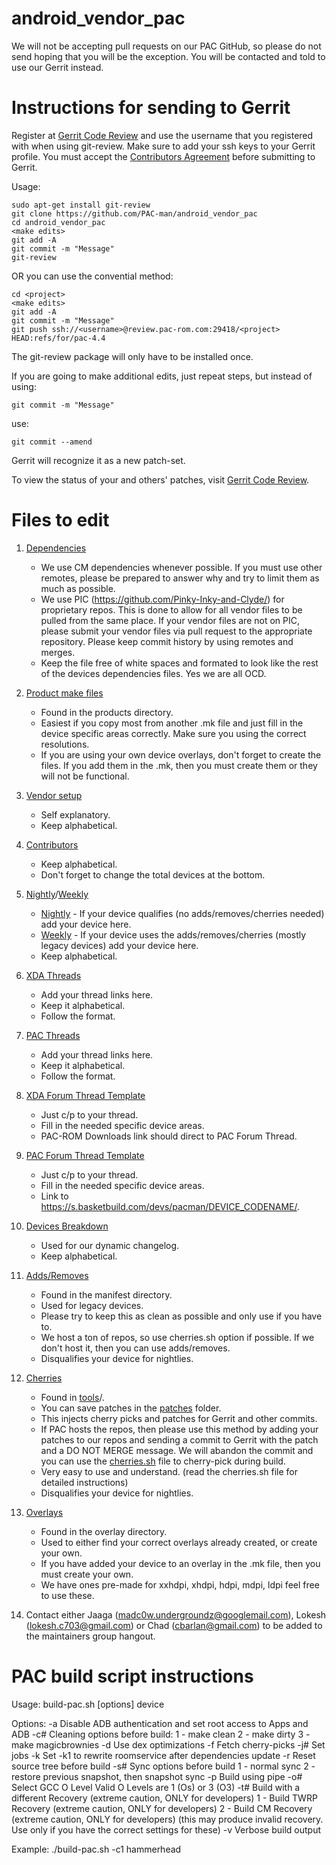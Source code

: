 android_vendor_pac
==================

We will not be accepting pull requests on our PAC GitHub, so please do not send hoping that you will be the exception. You will be contacted and told to use our Gerrit instead.


Instructions for sending to Gerrit
==================================

Register at [Gerrit Code Review](http://review.pac-rom.com/) and use the username that you registered with when using git-review. Make sure to add your ssh keys to your Gerrit profile. You must accept the [Contributors Agreement](http://review.pac-rom.com/#/settings/agreements/) before submitting to Gerrit.

Usage:

    sudo apt-get install git-review
    git clone https://github.com/PAC-man/android_vendor_pac
    cd android_vendor_pac
    <make edits>
    git add -A
    git commit -m "Message"
    git-review

OR you can use the convential method:

    cd <project>
    <make edits>
    git add -A
    git commit -m "Message"
    git push ssh://<username>@review.pac-rom.com:29418/<project> HEAD:refs/for/pac-4.4


The git-review package will only have to be installed once.

If you are going to make additional edits, just repeat steps, but instead of using:

    git commit -m "Message"

use:

    git commit --amend

Gerrit will recognize it as a new patch-set.

To view the status of your and others' patches, visit [Gerrit Code Review](http://review.pac-rom.com/).


Files to edit
=============


1.  [Dependencies](https://github.com/PAC-man/android_vendor_pac/tree/pac-4.4/dependencies/)
    - We use CM dependencies whenever possible. If you must use other remotes, please be prepared to answer why and try to limit them as much as possible.
    - We use PIC (https://github.com/Pinky-Inky-and-Clyde/) for proprietary repos. This is done to allow for all vendor files to be pulled from the same place. If your vendor files are not on PIC, please submit your vendor files via pull request to the appropriate repository. Please keep commit history by using remotes and merges.
    - Keep the file free of white spaces and formated to look like the rest of the devices dependencies files. Yes we are all OCD.

2.  [Product make files](https://github.com/PAC-man/android_vendor_pac/tree/pac-4.4/products/)
    - Found in the products directory.
    - Easiest if you copy most from another .mk file and just fill in the device specific areas correctly. Make sure you using the correct resolutions.
    - If you are using your own device overlays, don't forget to create the files. If you add them in the .mk, then you must create them or they will not be functional.

3.  [Vendor setup](https://github.com/PAC-man/android_vendor_pac/blob/pac-4.4/vendorsetup.sh)
    - Self explanatory.
    - Keep alphabetical.

4.  [Contributors](https://github.com/PAC-man/android_vendor_pac/blob/pac-4.4/CONTRIBUTORS.mkdn)
    - Keep alphabetical.
    - Don't forget to change the total devices at the bottom.

5.  [Nightly](https://github.com/PAC-man/android_vendor_pac/blob/pac-4.4/nightly.xml)/[Weekly](https://github.com/PAC-man/android_vendor_pac/blob/pac-4.4/weekly.xml)
    - [Nightly](https://github.com/PAC-man/android_vendor_pac/blob/pac-4.4/nightly.xml) - If your device qualifies (no adds/removes/cherries needed) add your device here.
    - [Weekly](https://github.com/PAC-man/android_vendor_pac/blob/pac-4.4/weekly.xml) - If your device uses the adds/removes/cherries (mostly legacy devices) add your device here.
    - Keep alphabetical.

6.  [XDA Threads](https://github.com/PAC-man/android_vendor_pac/blob/pac-4.4/XDAThreads.mkdn)
    - Add your thread links here.
    - Keep it alphabetical.
    - Follow the format.

7.  [PAC Threads](https://github.com/PAC-man/android_vendor_pac/blob/pac-4.4/PACThreads.mkdn)
    - Add your thread links here.
    - Keep it alphabetical.
    - Follow the format.

8.  [XDA Forum Thread Template](https://github.com/PAC-man/android_vendor_pac/tree/pac-4.4/forum-threads/XDA_Forum_4.4_Threads_Template)
    - Just c/p to your thread.
    - Fill in the needed specific device areas.
    - PAC-ROM Downloads link should direct to PAC Forum Thread.

9.  [PAC Forum Thread Template](https://github.com/PAC-man/android_vendor_pac/tree/pac-4.4/forum-threads/Pac_Forum_4.4_threads_Template)
    - Just c/p to your thread.
    - Fill in the needed specific device areas.
    - Link to https://s.basketbuild.com/devs/pacman/DEVICE_CODENAME/.

10. [Devices Breakdown](https://github.com/PAC-man/android_vendor_pac/blob/pac-4.4/devices-breakdown.xml)
    - Used for our dynamic changelog.
    - Keep alphabetical.

11. [Adds/Removes](https://github.com/PAC-man/android_vendor_pac/tree/pac-4.4/manifest/)
    - Found in the manifest directory.
    - Used for legacy devices.
    - Please try to keep this as clean as possible and only use if you have to.
    - We host a ton of repos, so use cherries.sh option if possible. If we don't host it, then you can use adds/removes.
    - Disqualifies your device for nightlies.

12. [Cherries](https://github.com/PAC-man/android_vendor_pac/blob/pac-4.4/tools/cherries.sh)
    - Found in [tools](https://github.com/PAC-man/android_vendor_pac/tree/pac-4.4/tools)/.
    - You can save patches in the [patches](https://github.com/PAC-man/android_vendor_pac/tree/pac-4.4/tools/patches/) folder.
    - This injects cherry picks and patches for Gerrit and other commits.
    - If PAC hosts the repos, then please use this method by adding your patches to our repos and sending a commit to Gerrit with the patch and a DO NOT MERGE message. We will abandon the commit and you can use the [cherries.sh](https://github.com/PAC-man/android_vendor_pac/blob/pac-4.4/tools/cherries.sh) file to cherry-pick during build.
    - Very easy to use and understand. (read the cherries.sh file for detailed instructions)
    - Disqualifies your device for nightlies.

13. [Overlays](https://github.com/PAC-man/android_vendor_pac/tree/pac-4.4/overlay/)
    - Found in the overlay directory.
    - Used to either find your correct overlays already created, or create your own.
    - If you have added your device to an overlay in the .mk file, then you must create your own.
    - We have ones pre-made for xxhdpi, xhdpi, hdpi, mdpi, ldpi feel free to use these.

14. Contact either Jaaga (madc0w.undergroundz@googlemail.com), Lokesh (lokesh.c703@gmail.com) or Chad (cbarlan@gmail.com) to be added to the maintainers group hangout.


PAC build script instructions
=============================

Usage:
  build-pac.sh [options] device

  Options:
    -a  Disable ADB authentication and set root access to Apps and ADB
    -c# Cleaning options before build:
        1 - make clean
        2 - make dirty
        3 - make magicbrownies
    -d  Use dex optimizations
    -f  Fetch cherry-picks
    -j# Set jobs
    -k  Set -k1 to rewrite roomservice after dependencies update
    -r  Reset source tree before build
    -s#  Sync options before build
        1 - normal sync
        2 - restore previous snapshot, then snapshot sync
    -p  Build using pipe
    -o# Select GCC O Level
        Valid O Levels are
        1 (Os) or 3 (O3)
    -t# Build with a different Recovery (extreme caution, ONLY for developers)
        1 - Build TWRP Recovery (extreme caution, ONLY for developers)
        2 - Build CM Recovery (extreme caution, ONLY for developers)
        (this may produce invalid recovery. Use only if you have the correct settings for these)
    -v  Verbose build output

  Example:
    ./build-pac.sh -c1 hammerhead
